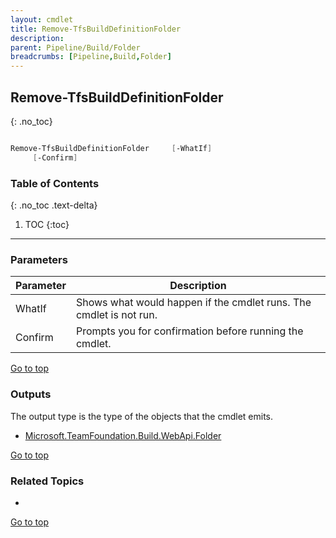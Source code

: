 ```yaml
---
layout: cmdlet
title: Remove-TfsBuildDefinitionFolder
description: 
parent: Pipeline/Build/Folder
breadcrumbs: [Pipeline,Build,Folder]
---
```

## Remove-TfsBuildDefinitionFolder
{: .no_toc}



```powershell

Remove-TfsBuildDefinitionFolder     [-WhatIf]
     [-Confirm]

```

### Table of Contents
{: .no_toc .text-delta}

1. TOC
{:toc}

-----
### Parameters

| Parameter | Description |
|:----------|-------------|
 | WhatIf | Shows what would happen if the cmdlet runs. The cmdlet is not run. |
 | Confirm | Prompts you for confirmation before running the cmdlet. |
 
[Go to top](#remove-tfsbuilddefinitionfolder)

### Outputs

The output type is the type of the objects that the cmdlet emits.

* [Microsoft.TeamFoundation.Build.WebApi.Folder](https://docs.microsoft.com/en-us/dotnet/api/Microsoft.TeamFoundation.Build.WebApi.Folder)

[Go to top](#remove-tfsbuilddefinitionfolder)

### Related Topics

* 


[Go to top](#remove-tfsbuilddefinitionfolder)

